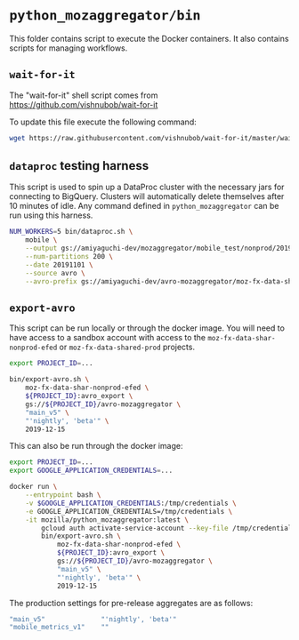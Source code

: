 # `python_mozaggregator/bin`

This folder contains script to execute the Docker containers. It also contains
scripts for managing workflows.

## `wait-for-it`

The "wait-for-it" shell script comes from https://github.com/vishnubob/wait-for-it

To update this file execute the following command:

```bash
wget https://raw.githubusercontent.com/vishnubob/wait-for-it/master/wait-for-it.sh -O bin/wait-for-it.sh
```

## `dataproc` testing harness

This script is used to spin up a DataProc cluster with the necessary jars for
connecting to BigQuery. Clusters will automatically delete themselves after 10
minutes of idle. Any command defined in `python_mozaggregator` can be run using
this harness.

```bash
NUM_WORKERS=5 bin/dataproc.sh \
    mobile \
    --output gs://amiyaguchi-dev/mozaggregator/mobile_test/nonprod/20191101/ \
    --num-partitions 200 \
    --date 20191101 \
    --source avro \
    --avro-prefix gs://amiyaguchi-dev/avro-mozaggregator/moz-fx-data-shar-nonprod-efed
```

## `export-avro`

This script can be run locally or through the docker image. You will need to
have access to a sandbox account with access to the
`moz-fx-data-shar-nonprod-efed` or `moz-fx-data-shared-prod` projects.

```bash
export PROJECT_ID=...

bin/export-avro.sh \
    moz-fx-data-shar-nonprod-efed \
    ${PROJECT_ID}:avro_export \
    gs://${PROJECT_ID}/avro-mozaggregator \
    "main_v5" \
    "'nightly', 'beta'" \
    2019-12-15
```

This can also be run through the docker image:

```bash
export PROJECT_ID=...
export GOOGLE_APPLICATION_CREDENTIALS=...

docker run \
    --entrypoint bash \
    -v $GOOGLE_APPLICATION_CREDENTIALS:/tmp/credentials \
    -e GOOGLE_APPLICATION_CREDENTIALS=/tmp/credentials \
    -it mozilla/python_mozaggregator:latest \
        gcloud auth activate-service-account --key-file /tmp/credentials && \
        bin/export-avro.sh \
            moz-fx-data-shar-nonprod-efed \
            ${PROJECT_ID}:avro_export \
            gs://${PROJECT_ID}/avro-mozaggregator \
            "main_v5" \
            "'nightly', 'beta'" \
            2019-12-15
```

The production settings for pre-release aggregates are as follows:

```bash
"main_v5"              "'nightly', 'beta'"
"mobile_metrics_v1"    ""
```

